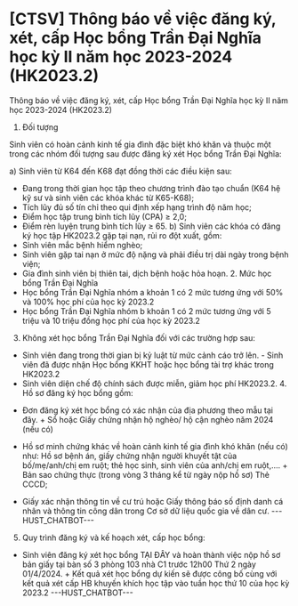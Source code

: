 # [CTSV] Thông báo về việc đăng ký, xét, cấp Học bổng Trần Đại Nghĩa  học kỳ II năm học 2023-2024 (HK2023.2)

Thông báo về việc đăng ký, xét, cấp Học bổng Trần Đại Nghĩa  học kỳ II năm học 2023-2024 (HK2023.2)
1. Đối tượng 

Sinh viên có hoàn cảnh kinh tế gia đình đặc biệt khó khăn và thuộc một trong các nhóm đối tượng sau được đăng ký xét Học bổng Trần Đại Nghĩa:

a) Sinh viên từ K64 đến K68 đạt đồng thời các điều kiện sau:
- Đang trong thời gian học tập theo chương trình đào tạo chuẩn (K64 hệ kỹ sư và sinh viên các khóa khác từ K65-K68);
- Tích lũy đủ số tín chỉ theo qui định xếp hạng trình độ năm học;
- Điểm học tập trung bình tích lũy (CPA) ≥ 2,0;
- Điểm rèn luyện trung bình tích lũy ≥ 65. b) Sinh viên các khóa có đăng ký học tập HK2023.2 gặp tại nạn, rủi ro đột xuất, gồm:
- Sinh viên mắc bệnh hiểm nghèo;
- Sinh viên gặp tai nạn ở mức độ nặng và phải điều trị dài ngày trong bệnh viện;
- Gia đình sinh viên bị thiên tai, dịch bệnh hoặc hỏa hoạn. 2. Mức học bổng Trần Đại Nghĩa
- Học bổng Trần Đại Nghĩa nhóm a khoản 1 có 2 mức tương ứng với 50% và 100% học phí của học kỳ 2023.2
- Học bổng Trần Đại Nghĩa nhóm b khoản 1 có 2 mức tương ứng với 5 triệu và 10 triệu đồng học phí của học kỳ 2023.2

3. Không xét học bổng Trần Đại Nghĩa đối với các trường hợp sau:
- Sinh viên đang trong thời gian bị kỷ luật từ mức cảnh cáo trở lên. - Sinh viên đã được nhận Học bổng KKHT hoặc học bổng tài trợ khác trong HK2023.2
- Sinh viên diện chế độ chính sách được miễn, giảm học phí HK2023.2. 4. Hồ sơ đăng ký học bổng gồm:

+ Đơn đăng ký xét học bổng có xác nhận của địa phương theo mẫu tại đây. + Sổ hoặc Giấy chứng nhận hộ nghèo/ hộ cận nghèo năm 2024 (nếu có)

+ Hồ sơ minh chứng khác về hoàn cảnh kinh tế gia đình khó khăn (nếu có) như: Hồ sơ bệnh án, giấy chứng nhận người khuyết tật của bố/mẹ/anh/chị em ruột; thẻ học sinh, sinh viên của anh/chị em ruột,.... + Bản sao chứng thực (trong vòng 3 tháng kể từ ngày nộp hồ sơ) Thẻ CCCD;

+ Giấy xác nhận thông tin về cư trú hoặc Giấy thông báo số định danh cá nhân và thông tin công dân trong Cơ sở dữ liệu quốc gia về dân cư. 
 ---HUST_CHATBOT---
5. Quy trình đăng ký và kế hoạch xét, cấp học bổng:

+ Sinh viên đăng ký xét học bổng TẠI ĐÂY và hoàn thành việc nộp hồ sơ bản giấy tại bàn số 3 phòng 103 nhà C1 trước 12h00 Thứ 2 ngày 01/4/2024. + Kết quả xét học bổng dự kiến sẽ được công bố cùng với kết quả xét cấp HB khuyến khích học tập vào tuần học thứ 10 của học kỳ 2023.2 
 ---HUST_CHATBOT---